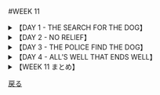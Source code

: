 #WEEK 11
<details><summary>【DAY 1 - THE SEARCH FOR THE DOG】</summary>

----
###DAY 1 - THE SEARCH FOR THE DOG
####

■一方、ハート家は、地元のラジオ局に対して、犬の飼い主に出てくるようにとの<u>**痛切な**</u>訴えを放送するよう通知していた。
Meanwhile, the Harts had notified the local radio stations to broadcast a <u>**poignant**</u> appeal for the dog’s owner to come forward.

■同局の電話には連絡が<u>**押し寄せた**</u>が、すべての手がかりは<u>**役に立たなかった**</u>。
The station was <u>**inundated**</u> with phone calls but all leads
were <u>**fruitless**</u>.

■ボビーの話によると、巨大な犬がスーパーマーケットの駐車場にあった赤いステーションワゴンから飛び出してきたのだった。
From what Bobby had told them, a huge dog had leaped out from a red station wagon in the supermarket’s parking lot.

■ボビーを噛んだ後、同犬は消えた。
After biting Bobby it vanished.

■その6歳児(ボビー)は蒙った噛みつきに気を取られて、どこに該犬が消えたか見ていなかった。
The six-year-old was too concerned with the bites he had received to see where the dog disappeared to.

■少年の語りは<u>**混乱していた**</u>が、該動物が灰色で首輪を付けていたことを確かに覚えていた。
The boy’s story was <u>**garbled**</u>, but he did remember that the animal was gray and had a collar.

■確かな手がかりは殆どなかったが、警察官は<u>**楽観的で**</u>あり続けた。
There was little tangible* evidence to go on, but the police remained <u>**sanguine**</u>.

####
----
####|poignant - 強く心に訴える, 胸を刺す様な (moving, painful to the feelings)

■その説教は<u>**迫真**</u>のもので、生意気な非行少年の瞳から涙を溢れさせるには十分だった。
The sermon was <u>**poingnant**</u> enough to bring tears to the brash delinquent's eyes.

####|inundate - 氾濫させる, 押し寄せる (to flood)

■ボートがもう少しで<u>**水浸しになりそう**</u>であったのに、その船長は助けを無線で呼ぶことを忌避した。
Even through his boat was almost <u>**inundated**</u>, the skipper was loath to radio for help.

####|fruitless - 実を結ばない, 無益な (useless)

■国家の主導権を握ろうという<u>**無益な**</u>試みの後、その売国奴は投獄された。
After a <u>**fruitless**</u> attempt to wrest control of the government, the traitors were incarcerated.

####|garbled - 要領を得ない, 混乱した (confused, mixed up)

■<u>**混乱した**</u>伝言だったのにもかかわらず、要点は十分明瞭だった。
Although the message was <u>**garbled**</u>, its salient points were clear enough.

####|sanguine - 陽気な, 楽天的な (optimistic)

■悪性腫瘍はチェックが外れた(無くなった)のにもかかわらず、外科医は患者の機会について<u>**楽天的で**</u>なかった。
Because the malignancy had gone unchecked, the surgeons were not <u>**sanguine**</u> about the patient's chances.

</details>
<details><summary>【DAY 2 - NO RELIEF】</summary>

----
###DAY 2 - NO RELIEF
####

■普段は<u>**冷静沈着な**</u>人物であるジェリー・ハートは、大変動揺していた。
The normally <u>**phlegmatic**</u> Jerry Hart was deeply upset.

■手をこまねいたまま早24時間が過ぎており、もし狂犬病と診断が<u>**確定し**</u>なかったとしても、ジェリーは息子にワクチンを受けさせようと決めた。
Twenty-four hours had passed without result, and even if the rabies could not be <u>**corroborated**</u>, Jerry was determined to see that his son received the vaccine.

■友人たちの勧めにより、彼は<u>**熱心に**</u>スーパーマーケットの周りに散らばり、<u>**徹底的に**</u>調査を行う隊を編成した。
At the suggestion of some friends, he organized a <u>**comprehensive**</u> search party, <u>**zealously**</u> fanning out in circles around the supermarket.

■隊はすべてのドアを訪ね、すべての犬を調べたが、なんの手がかりも得られなかった。
They knocked on every door, inspected every dog, and came back empty-handed.

■ハート一家は心配で堪らなかった（<u>**無理やり**</u>寝かしつけ<u>**られる**</u>ほどだった）が、
Although the Harts were sick with worry (they had to be <u>**coerced**</u> into going to sleep),

■ボビー坊やはガッツでよく耐えていた。
little Bobby seemed to be in great spirits.

■辛く苦しい夜間看護は続いた。
The excruciating* vigil continued.

####
----
####|phlegmatic - 動きのない, 冷淡な (calm, hard to rouse to action)

■ハリエットの言語道断の過ちは彼女の<u>**冷淡な**</u>雇用主の仕事でさえも中断させた。
Harriet's egregious error disturbed even her <u>**phlegmatic**</u> employer.

####|corroborate - (証拠などによって)確証する, 強める (confirm, support)

■シンドラーの悪い共犯者でさえ彼のアリバイを<u>**確証づける**</u>のを拒んだ。
Even the swendler's nefarious accomplice refused to <u>**corroborate**</u> his alibi.

####|comprehensive - 包括的な, 徹底的な, わかりやすい (thorough)

■職を得るために、１０ページ閉じの<u>**包括的な**</u>質問を閉じ込む骨折り仕事を経験する必要があったのだった。
In order to get the job, you had to go through the drudgery of filing out a ten-page <u>**comprehensive**</u> questionnaires.

####|zealous - 熱狂的な (enthusiastic)

■その基金の発起人はとても<u>**熱狂的**</u>で、「救世軍サンタ」からも金をせがんだ。
The fund raiser was so <u>**zealous**</u> that he solicited money from a Salvation Army Santa Claus.

####|coerce - 強いる ,強要する (to force)

■逃げのうまい逃亡者は、彼の代理人によって<u>**強制**</u>されて降伏しました。
The elusive fugitive was <u>**coerced**</u> by his attorney into surrendering.
</details>
<details><summary>【DAY 3 - THE POLICE FIND THE DOG】</summary>

----
###DAY 3 - THE POLICE FIND THE DOG
####

■警察が動くまでに40時間が<u>**経過した**</u>。世間の注目が効果をもたらしたのだ。
Forty hours had <u>**elapsed**</u> before the police work and the publicity paid off.

■近所にある赤のステーションワゴン全部の登録を<u>**慎重に**</u>確認することで、
By <u>**meticulously**</u> checking the registrations of every red station wagon in the neighborhood

■また、犬の登録をクロスチェックすることで、警察は4人の飼い主にまで捜索を絞り込んだ。
and then cross-checking dog licenses, the police narrowed the search to four owners.

■幾何かの着信の後に、申し訳なさそうな飼い主が特定され、ハート家<u>**宅**</u>に口輪をしたジャーマン・シェパードを連れて行ったことが突き止められた。
After a few telephone calls, the apologetic owner was located and directed to bring her muzzled German shepherd to the Hart <u>**domicile**</u>.

■ボビーは犬を特定し、その畜生は必要とされる検査を受診する為に獣医の診療所へ持ち込まれた。
Bobby identified the dog, and the animal was taken to a veterinary’s clinic to have the necessary tests performed.

■<u>**だらしのない**</u>飼い主、マックグロー夫人は、「ワンちゃんは<u>**時々**</u>粗暴になるのよ」と認めた。
The <u>**lax**</u> owner, Mrs. McGraw, admitted that the dog had a <u>**sporadic**</u> mean streak,

■しかし彼女は(犬が)狂犬病だという考えを一蹴した。
but she scoffed* at the idea of rabies.

■ジェリー・ハートは2日ぶりに不安が除かれたこと感得したのだった。
Jerry Hart noticed for the first time in two days that his uneasy feeling had departed.

####
----
####|elapse - いつの間にか経過する, 経つ (to slip by)

■うっかりしてエマは家賃を返すまで2ヶ月<u>**かかって**</u>しまった。
Inadvertently, Emma had allowed two months to <u>**elapse**</u> before paying her rent.

####|meticulous - ごく慎重な, 繊細な (careful)

■その<u>**繊細な**</u>音楽家は(演奏の)でたらめな友人に対する軽蔑以外何も抱かなかった。
The <u>**meticulous**</u> musician had nothing but disdain for his disorganized friends.

####|domicile - 家 (home)

■男の<u>**住まい**</u>とは、彼にとっての「城」である。
A man's <u>**domicile**</u> is his catsle.

####|lax - 手ぬるい, 緩んでいる (careless, negligent)

■見張りが<u>**だらしない**</u>為に、盗みが倉庫で蔓延るのだ。
Because the watchman was <u>**lax**</u>, thievery was rampant at the warehouse.

####|sporadic - 時々起こる (occasional)

■その緩慢とした戦闘は、<u>**突然の**</u>迫撃砲によって中断したのであった。
The lackluster battle was punctuated by <u>**sporadic**</u> morter fire.

</details>
<details><summary>【DAY 4 - ALL’S WELL THAT ENDS WELL】</summary>

----
###DAY 4 - ALL’S WELL THAT ENDS WELL
####

■ハート家は、その犬についての<u>**無分別な憶測**</u>が真実ではなかったと判明したことに安堵した。
The Harts were greatly relieved to learn that the <u>**rash**</u> <u>**conjecture**</u> about the dog was not true.

■なぜならジャーマン・シェパードはノロく、苦痛を伴う治療の必要は<u>**除かれた**</u>からである。
Because the German shepherd was not rabid, the necessity for the painful treatment was <u>**obviated**</u>.

■警察は、その犬の飼い主に、犬の口輪を外させるよう求めた。
The police gave the dog’s owner a summons for allowing the animal to go un-muzzled.

■幼いボビーは、「アイスクリームサンデー」と「ウォルト・ディズニーの長編二本立て映画」を奢られた。
Little Bobby was treated to an ice cream sundae and a Walt Disney double feature.

■隣人たちは他の<u>**どぎつい**</u>出来事を探しに、ジェリー・ハートは仕事場に戻った。
The neighbors searched for other <u>**lurid**</u> happenings, and Jerry Hart went back to his office.

■「あの犬はどんな犬だったんです？」と秘書が尋ねた。
“What kind of dog was that?” his secretary asked.

■「ああ、ヤツの鳴き声の方がカミツキより一層悪かったよ。」とジェリーは<u>**冗談を言った**</u>。
“Oh, his bark was worse than his bite,” <u>**quipped**</u> Jerry.

####
----
####|rash - 気の早い, 無分別な (too hasty, reckless)

■喧嘩っ早い湾岸労働者の無礼は、とてもつまらない奴の<u>**早とちり**</u>であった。
It was exceedingly <u>**rash**</u> of the lightweight to insult the belligerent longshoreman.

####|conjecture - 推測, 推論 (guess)

■それは探偵役の全くの<u>**推測**</u>であったが、忌々しい偽札製造者の逮捕に繋がったのであった。
It was sheer <u>**conjecture**</u> on the detective's part but it led to the arrest of the vexatious counterfeiters.

####|obviate - 除去する, 予防する (do way with, eliminate)

■遠足が延期になった時、サンドイッチを準備する必要は<u>**取り去られた**</u>のであった。
The necessity for preparing sandwiches was <u>**obviated**</u> when the picnic was postponed.

####|lurid - 燦々とした, けばけばしい (sensational)

■新聞は、ありふれた報道から、<u>**どぎつい**</u>報道へと転換したのだった。
The newspaper swiched from mundane coverage to <u>**lurid**</u> reporting.

####|quip - 皮肉る, 辛辣に言う (joke)

■ハムレットは、「ヨリックはいつもエロい<u>**冗談**</u>がうまいなあ」と憶っていた。
Hamlet remembered that Yorick was always ready with a lusty <u>**quip**</u>

</details>
<details><summary>【WEEK 11 まとめ】</summary>

----

###WEEK 11 まとめ

| 単語          | 意味                             | 英語での説明                    |
|---------------|----------------------------------|---------------------------------|
| poignant      | 強く心に訴える, 胸を刺す様な     | moving, painful to the feelings |
| inundate      | 氾濫させる, 押し寄せる           | to flood                        |
| fruitless     | 実を結ばない, 無益な             | useless                         |
| garbled       | 容量を得ない, 混乱した           | confused, mixed up              |
| sanguine       | 陽気な, 楽天的な                 | optimistic                      |
| phlegmatic    | 動きのない, 冷淡な               | calm, hard to rouse to action   |
| corroborate   | 証拠によって確証する             | confirm, support                |
| comprehensive | 包括的な, 徹底的な, わかりやすい | thorough                        |
| zealous       | 熱狂的な                         | enthusiastic                    |
| coerce        | 強いる, 強要する                 | to force                        |
| elapse        | 経過する, 経つ                   | to slip by                      |
| meticulous    | ごく慎重な, 繊細な               | careful                         |
| domicile      | 家                               | home                            |
| lax           | 手ぬるい, 緩んでいる             | careless, negligent             |
| sporadic      | 時々起こる                       | occasional                      |
| rash          | 気の早い, 無分別な               | too hasty, reckless             |
| conjecture    | 推測, 推論                       | guess                           |
| obviate       | 除去する, 予防する               | do way with, eliminate          |
| lurid         | 燦々とした, けばけばしい         | sensational                     |
| quip          | 皮肉る, 辛辣に言う               | joke                            |


</details>

[戻る](./index.html)

